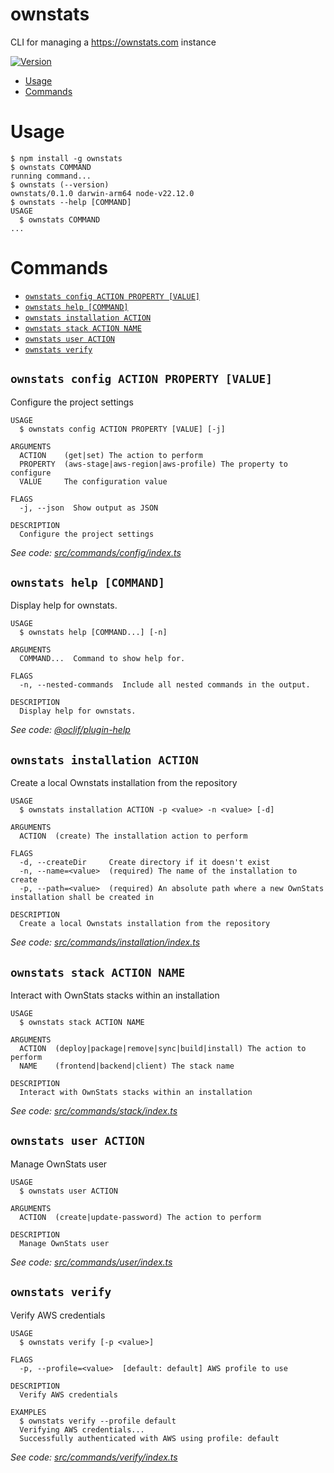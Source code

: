 ownstats
=================

CLI for managing a https://ownstats.com instance

[![Version](https://img.shields.io/npm/v/ownstats.svg)](https://npmjs.org/package/ownstats)

<!-- toc -->
* [Usage](#usage)
* [Commands](#commands)
<!-- tocstop -->
# Usage
<!-- usage -->
```sh-session
$ npm install -g ownstats
$ ownstats COMMAND
running command...
$ ownstats (--version)
ownstats/0.1.0 darwin-arm64 node-v22.12.0
$ ownstats --help [COMMAND]
USAGE
  $ ownstats COMMAND
...
```
<!-- usagestop -->
# Commands
<!-- commands -->
* [`ownstats config ACTION PROPERTY [VALUE]`](#ownstats-config-action-property-value)
* [`ownstats help [COMMAND]`](#ownstats-help-command)
* [`ownstats installation ACTION`](#ownstats-installation-action)
* [`ownstats stack ACTION NAME`](#ownstats-stack-action-name)
* [`ownstats user ACTION`](#ownstats-user-action)
* [`ownstats verify`](#ownstats-verify)

## `ownstats config ACTION PROPERTY [VALUE]`

Configure the project settings

```
USAGE
  $ ownstats config ACTION PROPERTY [VALUE] [-j]

ARGUMENTS
  ACTION    (get|set) The action to perform
  PROPERTY  (aws-stage|aws-region|aws-profile) The property to configure
  VALUE     The configuration value

FLAGS
  -j, --json  Show output as JSON

DESCRIPTION
  Configure the project settings
```

_See code: [src/commands/config/index.ts](https://github.com/ownstats/cli-v2/blob/v0.1.0/src/commands/config/index.ts)_

## `ownstats help [COMMAND]`

Display help for ownstats.

```
USAGE
  $ ownstats help [COMMAND...] [-n]

ARGUMENTS
  COMMAND...  Command to show help for.

FLAGS
  -n, --nested-commands  Include all nested commands in the output.

DESCRIPTION
  Display help for ownstats.
```

_See code: [@oclif/plugin-help](https://github.com/oclif/plugin-help/blob/v6.2.20/src/commands/help.ts)_

## `ownstats installation ACTION`

Create a local Ownstats installation from the repository

```
USAGE
  $ ownstats installation ACTION -p <value> -n <value> [-d]

ARGUMENTS
  ACTION  (create) The installation action to perform

FLAGS
  -d, --createDir     Create directory if it doesn't exist
  -n, --name=<value>  (required) The name of the installation to create
  -p, --path=<value>  (required) An absolute path where a new OwnStats installation shall be created in

DESCRIPTION
  Create a local Ownstats installation from the repository
```

_See code: [src/commands/installation/index.ts](https://github.com/ownstats/cli-v2/blob/v0.1.0/src/commands/installation/index.ts)_

## `ownstats stack ACTION NAME`

Interact with OwnStats stacks within an installation

```
USAGE
  $ ownstats stack ACTION NAME

ARGUMENTS
  ACTION  (deploy|package|remove|sync|build|install) The action to perform
  NAME    (frontend|backend|client) The stack name

DESCRIPTION
  Interact with OwnStats stacks within an installation
```

_See code: [src/commands/stack/index.ts](https://github.com/ownstats/cli-v2/blob/v0.1.0/src/commands/stack/index.ts)_

## `ownstats user ACTION`

Manage OwnStats user

```
USAGE
  $ ownstats user ACTION

ARGUMENTS
  ACTION  (create|update-password) The action to perform

DESCRIPTION
  Manage OwnStats user
```

_See code: [src/commands/user/index.ts](https://github.com/ownstats/cli-v2/blob/v0.1.0/src/commands/user/index.ts)_

## `ownstats verify`

Verify AWS credentials

```
USAGE
  $ ownstats verify [-p <value>]

FLAGS
  -p, --profile=<value>  [default: default] AWS profile to use

DESCRIPTION
  Verify AWS credentials

EXAMPLES
  $ ownstats verify --profile default
  Verifying AWS credentials...
  Successfully authenticated with AWS using profile: default
```

_See code: [src/commands/verify/index.ts](https://github.com/ownstats/cli-v2/blob/v0.1.0/src/commands/verify/index.ts)_
<!-- commandsstop -->
